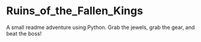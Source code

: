 # Ruins_of_the_Fallen_Kings
A small readme adventure using Python. Grab the jewels, grab the gear, and beat the boss!
